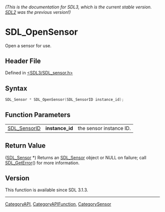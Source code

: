 ###### (This is the documentation for SDL3, which is the current stable version. [SDL2](https://wiki.libsdl.org/SDL2/) was the previous version!)
# SDL_OpenSensor

Open a sensor for use.

## Header File

Defined in [<SDL3/SDL_sensor.h>](https://github.com/libsdl-org/SDL/blob/main/include/SDL3/SDL_sensor.h)

## Syntax

```c
SDL_Sensor * SDL_OpenSensor(SDL_SensorID instance_id);
```

## Function Parameters

|                              |                 |                         |
| ---------------------------- | --------------- | ----------------------- |
| [SDL_SensorID](SDL_SensorID) | **instance_id** | the sensor instance ID. |

## Return Value

([SDL_Sensor](SDL_Sensor) *) Returns an [SDL_Sensor](SDL_Sensor) object or
NULL on failure; call [SDL_GetError](SDL_GetError)() for more information.

## Version

This function is available since SDL 3.1.3.

----
[CategoryAPI](CategoryAPI), [CategoryAPIFunction](CategoryAPIFunction), [CategorySensor](CategorySensor)

